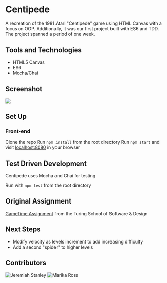 # Centipede

A recreation of the 1981 Atari "Centipede" game using HTML Canvas with a focus on OOP.  Additionally, it was our first project built with ES6 and TDD.  The project spanned a period of one week.  

## Tools and Technologies
* HTML5 Canvas
* ES6
* Mocha/Chai


## Screenshot
<img src="https://github.com/marikaross/Centipede/blob/master/images/centipede.png" />

## Set Up
### Front-end
Clone the repo
Run ```npm install``` from the root directory
Run ```npm start``` and visit [localhost:8080](https://www.localhost:8080) in your browser


## Test Driven Development
Centipede uses Mocha and Chai for testing

Run with ```npm test``` from the root directory

## Original Assignment
[GameTime Assignment](http://frontend.turing.io/projects/game-time.html) from the Turing School of Software & Design

## Next Steps
* Modify velocity as levels increment to add increasing difficulty
* Add a second "spider" to higher levels

## Contributors
![Jeremiah Stanley](https://github.com/jeremiahjstanley)
![Marika Ross](https://github.com/marikaross)

